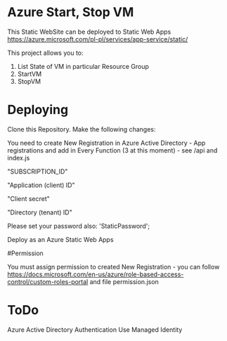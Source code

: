 # Azure Start, Stop VM

This Static WebSite can be deployed to Static Web Apps  https://azure.microsoft.com/pl-pl/services/app-service/static/

This project allows you to:
1. List State of VM in particular Resource Group
2. StartVM
3. StopVM

# Deploying
Clone this Repository.
Make the following changes:

You need to create New Registration in Azure Active Directory - App registrations and add in Every Function (3 at this moment) - see /api and index.js

"SUBSCRIPTION_ID"

"Application (client) ID"

"Client secret"

"Directory (tenant) ID"


Please set your password also:
'StaticPassword';


Deploy as an Azure Static Web Apps 


#Permission


You must assign permission to created New Registration - you can follow https://docs.microsoft.com/en-us/azure/role-based-access-control/custom-roles-portal and file permission.json


# ToDo

Azure Active Directory Authentication
Use Managed Identity 
